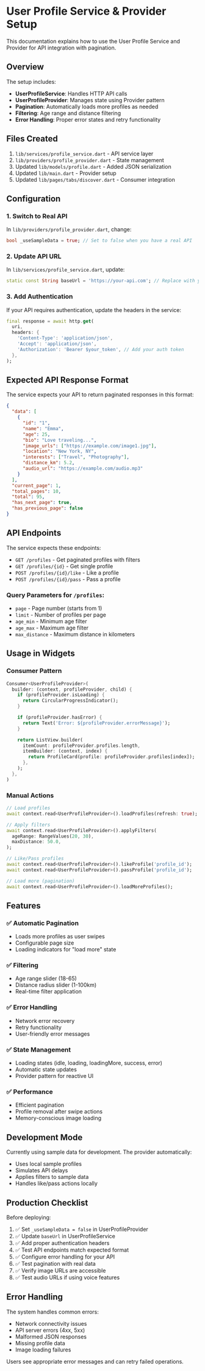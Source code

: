 # User Profile Service & Provider Setup

This documentation explains how to use the User Profile Service and Provider for API integration with pagination.

## Overview

The setup includes:

- **UserProfileService**: Handles HTTP API calls
- **UserProfileProvider**: Manages state using Provider pattern
- **Pagination**: Automatically loads more profiles as needed
- **Filtering**: Age range and distance filtering
- **Error Handling**: Proper error states and retry functionality

## Files Created

1. `lib/services/profile_service.dart` - API service layer
2. `lib/providers/profile_provider.dart` - State management
3. Updated `lib/models/profile.dart` - Added JSON serialization
4. Updated `lib/main.dart` - Provider setup
5. Updated `lib/pages/tabs/discover.dart` - Consumer integration

## Configuration

### 1. Switch to Real API

In `lib/providers/profile_provider.dart`, change:

```dart
bool _useSampleData = true; // Set to false when you have a real API
```

### 2. Update API URL

In `lib/services/profile_service.dart`, update:

```dart
static const String baseUrl = 'https://your-api.com'; // Replace with your actual API URL
```

### 3. Add Authentication

If your API requires authentication, update the headers in the service:

```dart
final response = await http.get(
  uri,
  headers: {
    'Content-Type': 'application/json',
    'Accept': 'application/json',
    'Authorization': 'Bearer $your_token', // Add your auth token
  },
);
```

## Expected API Response Format

The service expects your API to return paginated responses in this format:

```json
{
  "data": [
    {
      "id": "1",
      "name": "Emma",
      "age": 25,
      "bio": "Love traveling...",
      "image_urls": ["https://example.com/image1.jpg"],
      "location": "New York, NY",
      "interests": ["Travel", "Photography"],
      "distance_km": 5.2,
      "audio_url": "https://example.com/audio.mp3"
    }
  ],
  "current_page": 1,
  "total_pages": 10,
  "total": 95,
  "has_next_page": true,
  "has_previous_page": false
}
```

## API Endpoints

The service expects these endpoints:

- `GET /profiles` - Get paginated profiles with filters
- `GET /profiles/{id}` - Get single profile
- `POST /profiles/{id}/like` - Like a profile
- `POST /profiles/{id}/pass` - Pass a profile

### Query Parameters for `/profiles`:

- `page` - Page number (starts from 1)
- `limit` - Number of profiles per page
- `age_min` - Minimum age filter
- `age_max` - Maximum age filter
- `max_distance` - Maximum distance in kilometers

## Usage in Widgets

### Consumer Pattern

```dart
Consumer<UserProfileProvider>(
  builder: (context, profileProvider, child) {
    if (profileProvider.isLoading) {
      return CircularProgressIndicator();
    }

    if (profileProvider.hasError) {
      return Text('Error: ${profileProvider.errorMessage}');
    }

    return ListView.builder(
      itemCount: profileProvider.profiles.length,
      itemBuilder: (context, index) {
        return ProfileCard(profile: profileProvider.profiles[index]);
      },
    );
  },
)
```

### Manual Actions

```dart
// Load profiles
await context.read<UserProfileProvider>().loadProfiles(refresh: true);

// Apply filters
await context.read<UserProfileProvider>().applyFilters(
  ageRange: RangeValues(20, 30),
  maxDistance: 50.0,
);

// Like/Pass profiles
await context.read<UserProfileProvider>().likeProfile('profile_id');
await context.read<UserProfileProvider>().passProfile('profile_id');

// Load more (pagination)
await context.read<UserProfileProvider>().loadMoreProfiles();
```

## Features

### ✅ Automatic Pagination

- Loads more profiles as user swipes
- Configurable page size
- Loading indicators for "load more" state

### ✅ Filtering

- Age range slider (18-65)
- Distance radius slider (1-100km)
- Real-time filter application

### ✅ Error Handling

- Network error recovery
- Retry functionality
- User-friendly error messages

### ✅ State Management

- Loading states (idle, loading, loadingMore, success, error)
- Automatic state updates
- Provider pattern for reactive UI

### ✅ Performance

- Efficient pagination
- Profile removal after swipe actions
- Memory-conscious image loading

## Development Mode

Currently using sample data for development. The provider automatically:

- Uses local sample profiles
- Simulates API delays
- Applies filters to sample data
- Handles like/pass actions locally

## Production Checklist

Before deploying:

1. ✅ Set `_useSampleData = false` in UserProfileProvider
2. ✅ Update `baseUrl` in UserProfileService
3. ✅ Add proper authentication headers
4. ✅ Test API endpoints match expected format
5. ✅ Configure error handling for your API
6. ✅ Test pagination with real data
7. ✅ Verify image URLs are accessible
8. ✅ Test audio URLs if using voice features

## Error Handling

The system handles common errors:

- Network connectivity issues
- API server errors (4xx, 5xx)
- Malformed JSON responses
- Missing profile data
- Image loading failures

Users see appropriate error messages and can retry failed operations.
